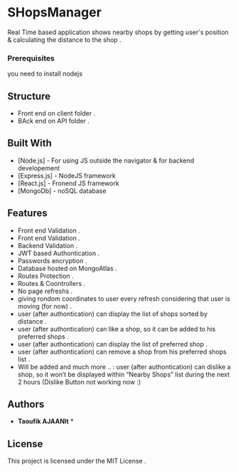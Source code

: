 # SHopsManager

Real Time  based application shows nearby shops by getting user's position &  calculating the distance to the shop .


### Prerequisites

 you need to install nodejs 

## Structure

* Front end on client folder .
* BAck end on API folder .



## Built With

* [Node.js] - For using JS outside the navigator & for backend developement
* [Express.js] - NodeJS framework
* [React.js] - Fronend JS framework
* [MongoDb] - noSQL database

## Features

* Front end Validation .
* Front end Validation .
* Backend Validation .
* JWT based Authontication .
* Passwords encryption .
* Database hosted on MongoAtlas .
* Routes Protection .
* Routes & Coontrollers .
* No page refreshs .
* giving rondom coordinates to user every refresh considering that user is moving (for now) .
* user (after authontication) can display the list of shops sorted by distance .
* user (after authontication)  can like a shop, so it can be added to his preferred shops .
* user (after authontication)  can display the list of preferred shop .
* user (after authontication)  can remove a shop from his preferred shops list .
* Will be added and much more .. :  user (after authontication)  can dislike a shop, so it won’t be displayed within “Nearby Shops” list during the next 2 hours (Dislike Button not working now :)

## Authors

* **Taoufik AJAANIt**  *

## License

This project is licensed under the MIT License .
